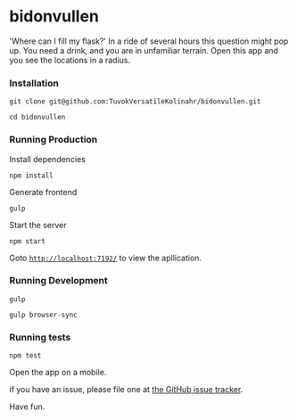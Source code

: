 bidonvullen
===========

'Where can I fill my flask?' In a ride of several hours this question might pop up. You need a drink, and you are in unfamiliar terrain. Open this app and you see the locations in a radius.

### Installation ###

    git clone git@github.com:TuvokVersatileKolinahr/bidonvullen.git

    cd bidonvullen

### Running Production ###

Install dependencies

    npm install
    
Generate frontend

    gulp
    
Start the server

    npm start

Goto [`http://localhost:7192/`](http://localhost:7192/) to view the apllication.

### Running Development ###
    
    gulp

    gulp browser-sync

### Running tests ###

    npm test

Open the app on a mobile.

if you have an issue, please file one at [the GitHub issue tracker](https://github.com/TuvokVersatileKolinahr/bidonvullen/issues).

Have fun.
